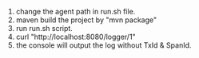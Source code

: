 1. change the agent path in run.sh file.
2. maven build the project by "mvn package"
3. run run.sh script.
4. curl "http://localhost:8080/logger/1"
5. the console will output the log without TxId & SpanId.